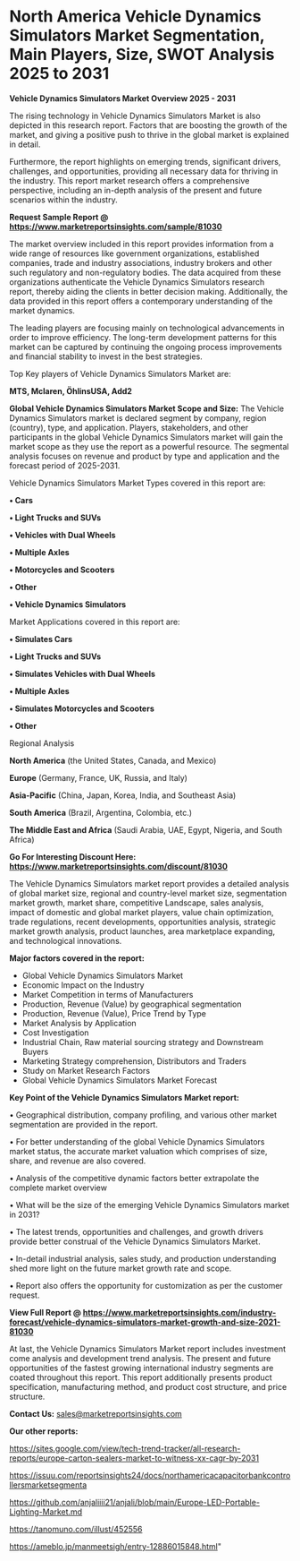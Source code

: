 # North America Vehicle Dynamics Simulators Market Segmentation, Main Players, Size, SWOT Analysis 2025 to 2031

<Strong> Vehicle Dynamics Simulators Market Overview 2025 - 2031</strong>

The rising technology in Vehicle Dynamics Simulators Market is also depicted in this research report. Factors that are boosting the growth of the market, and giving a positive push to thrive in the global market is explained in detail.

Furthermore, the report highlights on emerging trends, significant drivers, challenges, and opportunities, providing all necessary data for thriving in the industry. This report market research offers a comprehensive perspective, including an in-depth analysis of the present and future scenarios within the industry.

<strong>Request Sample Report @ <a href=https://www.marketreportsinsights.com/sample/81030>https://www.marketreportsinsights.com/sample/81030</a></strong>

The market overview included in this report provides information from a wide range of resources like government organizations, established companies, trade and industry associations, industry brokers and other such regulatory and non-regulatory bodies. The data acquired from these organizations authenticate the Vehicle Dynamics Simulators research report, thereby aiding the clients in better decision making. Additionally, the data provided in this report offers a contemporary understanding of the market dynamics.

The leading players are focusing mainly on technological advancements in order to improve efficiency. The long-term development patterns for this market can be captured by continuing the ongoing process improvements and financial stability to invest in the best strategies.

Top Key players of Vehicle Dynamics Simulators Market are:

<strong>MTS, Mclaren, ÖhlinsUSA, Add2</strong>

<strong><b>Global Vehicle Dynamics Simulators Market Scope and Size:</b></strong>
The Vehicle Dynamics Simulators market is declared segment by company, region (country), type, and application. Players, stakeholders, and other participants in the global Vehicle Dynamics Simulators market will gain the market scope as they use the report as a powerful resource. The segmental analysis focuses on revenue and product by type and application and the forecast period of 2025-2031.

Vehicle Dynamics Simulators Market Types covered in this report are:

<strong>• Cars

• Light Trucks and SUVs

• Vehicles with Dual Wheels

• Multiple Axles

• Motorcycles and Scooters

• Other

• Vehicle Dynamics Simulators</strong>

Market Applications covered in this report are:

<strong>• Simulates Cars

• Light Trucks and SUVs

• Simulates Vehicles with Dual Wheels

• Multiple Axles

• Simulates Motorcycles and Scooters

• Other</strong> 

Regional Analysis

<strong>North America</strong> (the United States, Canada, and Mexico)

<strong>Europe</strong> (Germany, France, UK, Russia, and Italy)

<strong>Asia-Pacific</strong> (China, Japan, Korea, India, and Southeast Asia)

<strong>South America</strong> (Brazil, Argentina, Colombia, etc.)

<strong>The Middle East and Africa</strong> (Saudi Arabia, UAE, Egypt, Nigeria, and South Africa)

<strong>Go For Interesting Discount Here: <a href=https://www.marketreportsinsights.com/discount/81030>https://www.marketreportsinsights.com/discount/81030</a></strong>

The Vehicle Dynamics Simulators market report provides a detailed analysis of global market size, regional and country-level market size, segmentation market growth, market share, competitive Landscape, sales analysis, impact of domestic and global market players, value chain optimization, trade regulations, recent developments, opportunities analysis, strategic market growth analysis, product launches, area marketplace expanding, and technological innovations.

<strong><b>Major factors covered in the report:</b></strong>
<ul>
  <li>Global Vehicle Dynamics Simulators Market </li>
  <li>Economic Impact on the Industry</li>
  <li>Market Competition in terms of Manufacturers</li>
  <li>Production, Revenue (Value) by geographical segmentation</li>
  <li>Production, Revenue (Value), Price Trend by Type</li>
  <li>Market Analysis by Application</li>
  <li>Cost Investigation</li>
  <li>Industrial Chain, Raw material sourcing strategy and Downstream Buyers</li>
  <li>Marketing Strategy comprehension, Distributors and Traders</li>
  <li>Study on Market Research Factors</li>
  <li>Global Vehicle Dynamics Simulators Market Forecast</li>
</ul>

<strong><b>Key Point of the Vehicle Dynamics Simulators Market report:</b></strong>

• Geographical distribution, company profiling, and various other market segmentation are provided in the report.

• For better understanding of the global Vehicle Dynamics Simulators market status, the accurate market valuation which comprises of size, share, and revenue are also covered.

• Analysis of the competitive dynamic factors better extrapolate the complete market overview

• What will be the size of the emerging Vehicle Dynamics Simulators market in 2031?

• The latest trends, opportunities and challenges, and growth drivers provide better construal of the Vehicle Dynamics Simulators Market.

• In-detail industrial analysis, sales study, and production understanding shed more light on the future market growth rate and scope.

• Report also offers the opportunity for customization as per the customer request.

<strong><b>View Full Report @ <a href=https://www.marketreportsinsights.com/industry-forecast/vehicle-dynamics-simulators-market-growth-and-size-2021-81030>https://www.marketreportsinsights.com/industry-forecast/vehicle-dynamics-simulators-market-growth-and-size-2021-81030</a></b></strong>


At last, the Vehicle Dynamics Simulators Market report includes investment come analysis and development trend analysis. The present and future opportunities of the fastest growing international industry segments are coated throughout this report. This report additionally presents product specification, manufacturing method, and product cost structure, and price structure.

<strong>Contact Us:</strong>
sales@marketreportsinsights.com

<strong>Our other reports:</strong>

<a href=https://sites.google.com/view/tech-trend-tracker/all-research-reports/europe-carton-sealers-market-to-witness-xx-cagr-by-2031>https://sites.google.com/view/tech-trend-tracker/all-research-reports/europe-carton-sealers-market-to-witness-xx-cagr-by-2031</a>

<a href=https://issuu.com/reportsinsights24/docs/northamericacapacitorbankcontrollersmarketsegmenta>https://issuu.com/reportsinsights24/docs/northamericacapacitorbankcontrollersmarketsegmenta</a>

<a href=https://github.com/anjaliiii21/anjali/blob/main/Europe-LED-Portable-Lighting-Market.md>https://github.com/anjaliiii21/anjali/blob/main/Europe-LED-Portable-Lighting-Market.md</a>

<a href=https://tanomuno.com/illust/452556>https://tanomuno.com/illust/452556</a>

<a href=https://ameblo.jp/manmeetsigh/entry-12886015848.html>https://ameblo.jp/manmeetsigh/entry-12886015848.html</a>"
